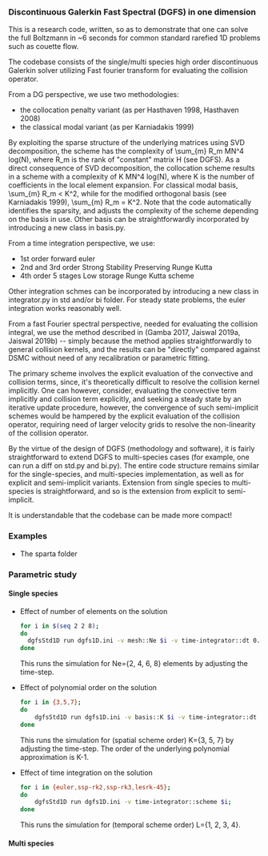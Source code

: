 ### Discontinuous Galerkin Fast Spectral (DGFS) in one dimension
This is a research code, written, so as to demonstrate that one can solve the full Boltzmann in ~6 seconds for common standard rarefied 1D problems such as couette flow.

The codebase consists of the single/multi species high order discontinuous Galerkin solver utilizing Fast fourier transform for evaluating the collision operator. 

From a DG perspective, we use two methodologies: 

* the collocation penalty variant (as per Hasthaven 1998, Hasthaven 2008)
* the classical modal variant (as per Karniadakis 1999)

By exploiting the sparse structure of the underlying matrices using SVD decomposition, the scheme has the complexity of \sum_{m} R_m MN^4 log(N), where R_m is the rank of "constant" matrix H (see DGFS). As a direct consequence of SVD decomposition, the collocation scheme results in a scheme with a complexity of K MN^4 log(N), where K is the number of coefficients in the local element expansion. For classical modal basis, \sum_{m} R_m < K^2, while for the modified orthogonal basis (see Karniadakis 1999), \sum_{m} R_m = K^2. Note that the code automatically identifies the sparsity, and adjusts the complexity of the scheme depending on the basis in use. Other basis can be straightforwardly incorporated by introducing a new class in basis.py. 

From a time integration perspective, we use: 

* 1st order forward euler
* 2nd and 3rd order Strong Stability Preserving Runge Kutta 
* 4th order 5 stages Low storage Runge Kutta scheme

Other integration schmes can be incorporated by introducing a new class in integrator.py in std and/or bi folder. For steady state problems, the euler integration works reasonably well. 

From a fast Fourier spectral perspective, needed for evaluating the collision integral, we use the method described in (Gamba 2017, Jaiswal 2019a, Jaiswal 2019b) -- simply because the method applies straightforwardly to general collision kernels, and the results can be "directly" compared against DSMC without need of any recalibration or parametric fitting. 

The primary scheme involves the explicit evaluation of the convective and collision terms, since, it's theoretically difficult to resolve the collision kernel implicitly. One can however, consider, evaluating the convective term implicitly and collision term explicitly, and seeking a steady state by an iterative update procedure, however, the convergence of such semi-implicit schemes would be hampered by the explicit evaluation of the collision operator, requiring need of larger velocity grids to resolve the non-linearity of the collision operator. 

By the virtue of the design of DGFS (methodology and software), it is fairly straightforward to extend DGFS to multi-species cases (for example, one can run a diff on std.py and bi.py). The entire code structure remains similar for the single-species, and multi-species implementation, as well as for explicit and semi-implicit variants. Extension from single species to multi-species is straightforward, and so is the extension from explicit to semi-implicit. 

It is understandable that the codebase can be made more compact!

### Examples
* The sparta folder 

### Parametric study
#### Single species

* Effect of number of elements on the solution
  ```bash
  for i in $(seq 2 2 8);
  do 
    dgfsStd1D run dgfs1D.ini -v mesh::Ne $i -v time-integrator::dt 0.001/$i; 
  done
  ```
  This runs the simulation for Ne={2, 4, 6, 8} elements by adjusting the time-step. 

* Effect of polynomial order on the solution
  ```bash
  for i in {3,5,7};
  do 
      dgfsStd1D run dgfs1D.ini -v basis::K $i -v time-integrator::dt 0.001/$i; 
  done
  ```
  This runs the simulation for (spatial scheme order) K={3, 5, 7} by adjusting the time-step. The order of the underlying polynomial approximation is K-1. 

* Effect of time integration on the solution
  ```bash
  for i in {euler,ssp-rk2,ssp-rk3,lesrk-45};
  do 
      dgfsStd1D run dgfs1D.ini -v time-integrator::scheme $i;
  done
  ```
  This runs the simulation for (temporal scheme order) L={1, 2, 3, 4}. 

#### Multi species
